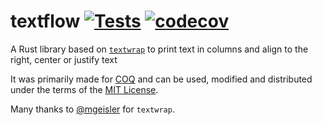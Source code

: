 # textflow [![Tests](https://github.com/louisdevie/textflow/actions/workflows/coverage.yaml/badge.svg)](https://github.com/louisdevie/textflow/actions/workflows/coverage.yaml) [![codecov](https://codecov.io/gh/louisdevie/textflow/branch/main/graph/badge.svg?token=W6HOGHFQ3G)](https://codecov.io/gh/louisdevie/textflow)
A Rust library based on [`textwrap`](https://crates.io/crates/textwrap) to print text in columns and align to the right, center or justify text

It was primarily made for [COQ](https://github.com/projet-lpf/coq) and can be used, modified and distributed under the terms of the [MIT License](LICENSE).

Many thanks to [@mgeisler](https://github.com/mgeisler) for `textwrap`.
